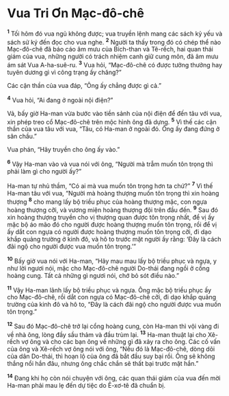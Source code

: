 # Vua Tri Ơn Mạc-đô-chê
<sup><b>1</b></sup> Tối hôm đó vua ngủ không được; vua truyền lệnh mang các sách kỷ yếu và sách sử ký đến đọc cho vua nghe. <sup><b>2</b></sup> Người ta thấy trong đó có chép thể nào Mạc-đô-chê đã báo cáo âm mưu của Bích-than và Tê-rếch, hai quan thái giám của vua, những người có trách nhiệm canh giữ cung môn, đã âm mưu ám sát Vua A-ha-suê-ru. <sup><b>3</b></sup> Vua hỏi, “Mạc-đô-chê có được tưởng thưởng hay tuyên dương gì vì công trạng ấy chăng?”

Các cận thần của vua đáp, “Ông ấy chẳng được gì cả.”

<sup><b>4</b></sup> Vua hỏi, “Ai đang ở ngoài nội điện?”

Vả, bấy giờ Ha-man vừa bước vào tiền sảnh của nội điện để đến tâu với vua, xin phép treo cổ Mạc-đô-chê trên mộc hình ông đã dựng. <sup><b>5</b></sup> Vì thế các cận thần của vua tâu với vua, “Tâu, có Ha-man ở ngoài đó. Ông ấy đang đứng ở sân chầu.”

Vua phán, “Hãy truyền cho ông ấy vào.”

<sup><b>6</b></sup> Vậy Ha-man vào và vua nói với ông, “Người mà trẫm muốn tôn trọng thì phải làm gì cho người ấy?”

Ha-man tự nhủ thầm, “Có ai mà vua muốn tôn trọng hơn ta chứ?” <sup><b>7</b></sup> Vì thế Ha-man tâu với vua, “Người mà hoàng thượng muốn tôn trọng thì xin hoàng thượng <sup><b>8</b></sup> cho mang lấy bộ triều phục của hoàng thượng mặc, con ngựa hoàng thượng cỡi, và vương miện hoàng thượng đội trên đầu đến. <sup><b>9</b></sup> Sau đó xin hoàng thượng truyền cho vị thượng quan được tôn trọng nhất, để vị ấy mặc bộ áo mão đó cho người được hoàng thượng muốn tôn trọng, rồi để vị ấy dắt con ngựa có người được hoàng thượng muốn tôn trọng cỡi, đi dạo khắp quảng trường ở kinh đô, và hô to trước mặt người ấy rằng: ‘Ðây là cách đãi ngộ cho người được vua muốn tôn trọng.’”

<sup><b>10</b></sup> Bấy giờ vua nói với Ha-man, “Hãy mau mau lấy bộ triều phục và ngựa, y như lời ngươi nói, mặc cho Mạc-đô-chê người Do-thái đang ngồi ở cổng hoàng cung. Tất cả những gì ngươi nói, chớ bỏ sót điều nào.”

<sup><b>11</b></sup> Vậy Ha-man lãnh lấy bộ triều phục và ngựa. Ông mặc bộ triều phục ấy cho Mạc-đô-chê, rồi dắt con ngựa có Mạc-đô-chê cỡi, đi dạo khắp quảng trường của kinh đô và hô to, “Ðây là cách đãi ngộ cho người được vua muốn tôn trọng.”

<sup><b>12</b></sup> Sau đó Mạc-đô-chê trở lại cổng hoàng cung, còn Ha-man thì vội vàng đi về nhà ông, lòng đầy sầu thảm và đầu trùm lại. <sup><b>13</b></sup> Ha-man thuật lại cho Xê-rếch vợ ông và cho các bạn ông về những gì đã xảy ra cho ông. Các cố vấn của ông và Xê-rếch vợ ông nói với ông, “Nếu đó là Mạc-đô-chê, dòng dõi của dân Do-thái, thì hoạn lộ của ông đã bắt đầu suy bại rồi. Ông sẽ không thắng nổi hắn đâu, nhưng ông chắc chắn sẽ thất bại trước mặt hắn.”

<sup><b>14</b></sup> Ðang khi họ còn nói chuyện với ông, các quan thái giám của vua đến mời Ha-man phải mau lẹ đến dự tiệc do Ê-xơ-tê đã chuẩn bị.

